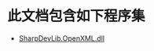 # 此文档包含如下程序集
* [SharpDevLib.OpenXML.dll](./SharpDevLib.OpenXML.assembly.md "SharpDevLib.OpenXML.dll")
